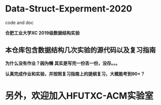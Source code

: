 # Data-Struct-Experment-2020
code and doc


**合肥工业大学XC 2019级数据结构实验**

## 本仓库包含数据结构几次实验的源代码以及复习指南

**为什么没有作业？~~因为懒~~** **其实是写完一份丢一份，没存。。。**

**认真完成作业和实验，并按照复习指南上的提纲复习，大概能考到90+？**

# 另外，欢迎加入HFUTXC-ACM实验室
